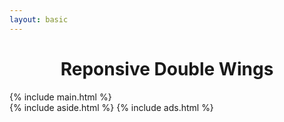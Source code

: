 ```yaml
---
layout: basic
---
```

<link rel="stylesheet" href="{{site.baseurl}}/assets/css/page.css">
<link rel="stylesheet" href="{{site.baseurl}}/assets/css/double-wings.css">
<link rel="stylesheet" href="{{site.baseurl}}/assets/css/responsive-double-wings.css">

<h1 style="text-align: center;">Reponsive Double Wings</h1>
<div class="wrap">
	<div class="wrap-main">
		{% include main.html %}
	</div>
	{% include aside.html %}
	{% include ads.html %}
</div>